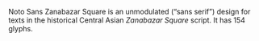 Noto Sans Zanabazar Square is an unmodulated (“sans serif”) design for texts in the historical Central Asian _Zanabazar Square_ script. It has 154 glyphs.
